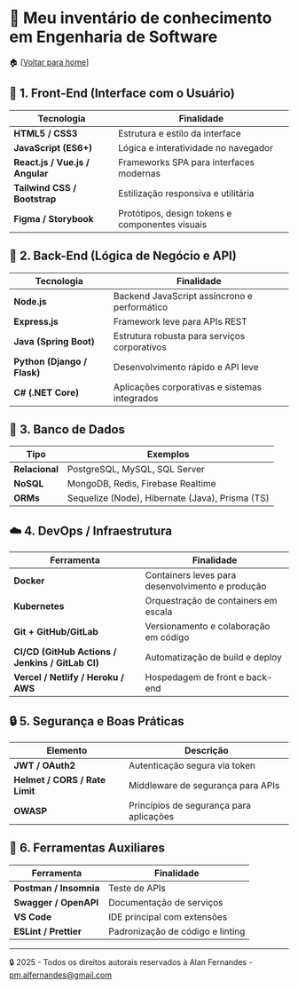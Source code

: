 # :ledger: Meu inventário de conhecimento em Engenharia de Software
:house: [[Voltar para home](https://github.com/af-tech-manager/home)]

## 🧱 1. Front-End (Interface com o Usuário)
| Tecnologia                      | Finalidade                                      |
| ------------------------------- | ----------------------------------------------- |
| **HTML5 / CSS3**                | Estrutura e estilo da interface                 |
| **JavaScript (ES6+)**           | Lógica e interatividade no navegador            |
| **React.js / Vue.js / Angular** | Frameworks SPA para interfaces modernas         |
| **Tailwind CSS / Bootstrap**    | Estilização responsiva e utilitária             |
| **Figma / Storybook**           | Protótipos, design tokens e componentes visuais |


## 🔁 2. Back-End (Lógica de Negócio e API)
| Tecnologia                  | Finalidade                                    |
| --------------------------- | --------------------------------------------- |
| **Node.js**                 | Backend JavaScript assíncrono e performático  |
| **Express.js**              | Framework leve para APIs REST                 |
| **Java (Spring Boot)**      | Estrutura robusta para serviços corporativos  |
| **Python (Django / Flask)** | Desenvolvimento rápido e API leve             |
| **C# (.NET Core)**          | Aplicações corporativas e sistemas integrados |


## 💾 3. Banco de Dados
| Tipo           | Exemplos                                        |
| -------------- | ----------------------------------------------- |
| **Relacional** | PostgreSQL, MySQL, SQL Server                   |
| **NoSQL**      | MongoDB, Redis, Firebase Realtime               |
| **ORMs**       | Sequelize (Node), Hibernate (Java), Prisma (TS) |


## ☁️ 4. DevOps / Infraestrutura
| Ferramenta                                       | Finalidade                                       |
| ------------------------------------------------ | ------------------------------------------------ |
| **Docker**                                       | Containers leves para desenvolvimento e produção |
| **Kubernetes**                                   | Orquestração de containers em escala             |
| **Git + GitHub/GitLab**                          | Versionamento e colaboração em código            |
| **CI/CD (GitHub Actions / Jenkins / GitLab CI)** | Automatização de build e deploy                  |
| **Vercel / Netlify / Heroku / AWS**              | Hospedagem de front e back-end                   |


## 🔒 5. Segurança e Boas Práticas
| Elemento                       | Descrição                               |
| ------------------------------ | --------------------------------------- |
| **JWT / OAuth2**               | Autenticação segura via token           |
| **Helmet / CORS / Rate Limit** | Middleware de segurança para APIs       |
| **OWASP**                      | Princípios de segurança para aplicações |

## 🧰 6. Ferramentas Auxiliares
| Ferramenta             | Finalidade                       |
| ---------------------- | -------------------------------- |
| **Postman / Insomnia** | Teste de APIs                    |
| **Swagger / OpenAPI**  | Documentação de serviços         |
| **VS Code**            | IDE principal com extensões      |
| **ESLint / Prettier**  | Padronização de código e linting |


---
:lock: 2025 - Todos os direitos autorais reservados à Alan Fernandes - pm.alfernandes@gmail.com
